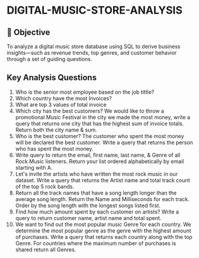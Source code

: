 # DIGITAL-MUSIC-STORE-ANALYSIS

## 🎯 Objective
To analyze a digital music store database using SQL to derive business insights—such as revenue trends, top genres, and customer behavior through a set of guiding questions.

## Key Analysis Questions
 1) Who is the senior most employee based on the job tittle?
 2) Which country have the most Invoices?
 3) What are top 3 values of total invoice
 4) Which city has the best customers? We would like to throw a promotional Music Festival in the city we made the most money, write a query that returns one city that has the highest sum of invoice totals. Return   both the city name & sum.
 5) Who is the best customer? The customer who spent the most money will be declared the best customer. Write a query that returns the person who has spent the most money.
 6) Write query to return the email, first name, last name, & Genre of all Rock Music listeners. Return your list ordered alphabetically by email starting with A.
 7) Let's invite the artists who have written the most rock music in our dataset. Write a query that returns the Artist name and total track count of the top 5 rock bands.
 8) Return all the track names that have a song length longer than the average song length. Return the Name and Milliseconds for each track. Order by the song length with the longest songs listed first.
 9) Find how much amount spent by each customer on artists? Write a query to return customer name, artist name and total spent.
10) We want to find out the most popular music Genre for each country. We determine the most popular genre as the genre with the highest amount of purchases. Write a query that returns each country along with the top Genre. For countries where the maximum number of purchases is shared return all Genres.
 
 



